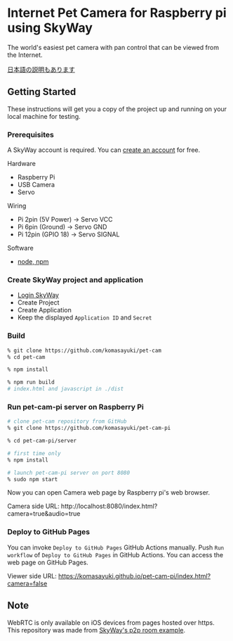 # Internet Pet Camera for Raspberry pi using SkyWay

The world's easiest pet camera with pan control that can be viewed from the Internet.

[日本語の説明もあります](https://qiita.com/komasayuki/items/1caef300977efa5d5981)

## Getting Started

These instructions will get you a copy of the project up and running on your local machine for testing.

### Prerequisites

A SkyWay account is required.
You can [create an account](https://console.skyway.ntt.com/signup/) for free.

Hardware

- Raspberry Pi
- USB Camera
- Servo

Wiring

- Pi 2pin (5V Power) -> Servo VCC
- Pi 6pin (Ground) -> Servo GND
- Pi 12pin (GPIO 18) -> Servo SIGNAL

Software

- [node, npm](https://nodejs.org/en/download)



### Create SkyWay project and application

- [Login SkyWay](https://console.skyway.ntt.com/login/)
- Create Project
- Create Application
- Keep the displayed `Application ID` and `Secret`

### Build

```bash
% git clone https://github.com/komasayuki/pet-cam
% cd pet-cam

% npm install

% npm run build
# index.html and javascript in ./dist
```


### Run pet-cam-pi server on Raspberry Pi

```bash
# clone pet-cam repository from GitHub
% git clone https://github.com/komasayuki/pet-cam-pi

% cd pet-cam-pi/server

# first time only
% npm install

# launch pet-cam-pi server on port 8080
% sudo npm start
```

Now you can open Camera web page by Raspberry pi's web browser.

Camera side URL:
http://localhost:8080/index.html?camera=true&audio=true



### Deploy to GitHub Pages

You can invoke `Deploy to GitHub Pages` GitHub Actions manually.
Push `Run workflow` of `Deploy to GitHub Pages` in GitHub Actions.
You can access the web page on GitHub Pages.

Viewer side URL:
https://komasayuki.github.io/pet-cam-pi/index.html?camera=false


## Note

WebRTC is only available on iOS devices from pages hosted over https.
This repository was made from [SkyWay's p2p room example](https://github.com/skyway/js-sdk/tree/main/examples/p2p-room).